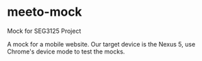 # meeto-mock
Mock for SEG3125 Project 

A mock for a mobile website. Our target device is the Nexus 5, use Chrome's device mode to test the mocks.
